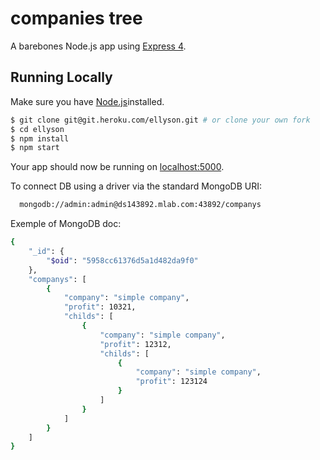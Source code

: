 # companies tree

A barebones Node.js app using [Express 4](http://expressjs.com/).

## Running Locally

Make sure you have [Node.js](http://nodejs.org/)installed.

```sh
$ git clone git@git.heroku.com/ellyson.git # or clone your own fork 
$ cd ellyson
$ npm install
$ npm start
```

Your app should now be running on [localhost:5000](http://localhost:5000/).

To connect DB using a driver via the standard MongoDB URI:
```sh
  mongodb://admin:admin@ds143892.mlab.com:43892/companys
```

Exemple of MongoDB doc:
```sh
{
    "_id": {
        "$oid": "5958cc61376d5a1d482da9f0"
    },
    "companys": [
        {
            "company": "simple company",
            "profit": 10321,
            "childs": [
                {
                    "company": "simple company",
                    "profit": 12312,
                    "childs": [
                        {
                            "company": "simple company",
                            "profit": 123124
                        }
                    ]
                }
            ]
        }
    ]
}
```

